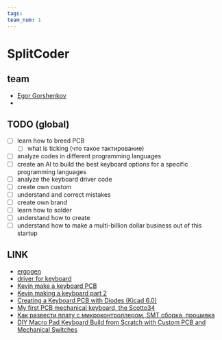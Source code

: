 ```yaml
---
tags:
team_num: 1
---
```

# SplitCoder 

## team

- [Egor Gorshenkov](https://github.com/EgorGorshen)
- []()

## TODO (global)

- [ ] learn how to breed PCB
    - [ ] what is ticking (что такое тактирование)
- [ ] analyze codes in different programming languages
- [ ] create an AI to build the best keyboard options for a specific programming languages
- [ ] analyze the keyboard driver code
- [ ] create own custom
- [ ] understand and correct mistakes
- [ ] create own brand
- [ ] learn how to solder
- [ ] understand how to create 
- [ ] understand how to make a multi-billion dollar business out of this startup

## LINK 

- [ergogen](https://ergogen.xyz)
- [driver for keyboard](https://github.com/j1n6/qmk-keymap-custom-crkbd) 
- [Kevin make a keyboard PCB](https://www.youtube.com/watch?v=qXeD4k4cafE)
- [Kevin making a keyboard part 2](https://youtu.be/AB50oG0tGfQ?si=XWf7OuC9ttfjNl_x) 
- [Creating a Keyboard PCB with Diodes (Kicad 6.0)](https://youtu.be/iznKltVU1yw?si=sQCKJbRqw8aobx4J)
- [My first PCB mechanical keyboard, the Scotto34](https://youtu.be/cLz7wpwAEoI?si=2LNd4Bs__L9NhP19)
- [Как развести плату с микроконтроллером, SMT сборка, прошивка](https://youtu.be/qXS617cC6Bw?si=Y62yXqPerLFBuJlr)
- [DIY Macro Pad Keyboard Build from Scratch with Custom PCB and Mechanical Switches](https://youtu.be/P_oSLBZABGA?si=iJ1TsjZZ2tW14BJh) 

